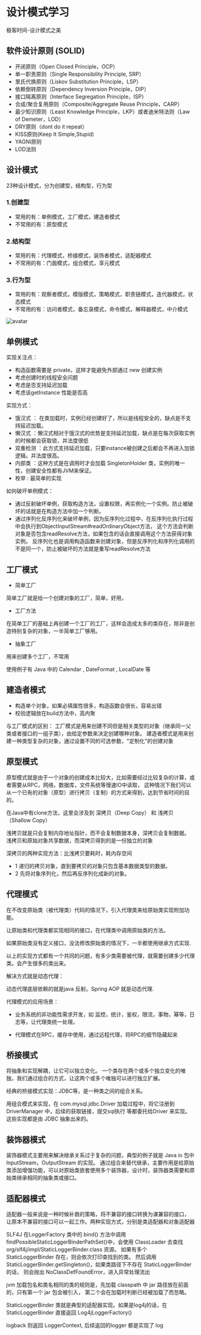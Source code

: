 # 设计模式学习
极客时间-设计模式之美
## 软件设计原则 (SOLID)

- 开闭原则（Open Closed Principle，OCP）
- 单一职责原则（Single Responsibility Principle, SRP）
- 里氏代换原则（Liskov Substitution Principle，LSP）
- 依赖倒转原则（Dependency Inversion Principle，DIP）
- 接口隔离原则（Interface Segregation Principle，ISP）
- 合成/聚合复用原则（Composite/Aggregate Reuse Principle，CARP）
- 最少知识原则（Least Knowledge Principle，LKP）或者迪米特法则（Law of Demeter，LOD）
- DRY原则（dont do it repeat）
- KISS原则(Keep It Simple,Stupid)
- YAGNI原则
- LOD法则

## 设计模式
23种设计模式，分为创建型，结构型，行为型
### 1.创建型
- 常用的有：单例模式，工厂模式，建造者模式
- 不常用的有：原型模式
### 2.结构型
- 常用的有：代理模式，桥接模式，装饰者模式，适配器模式
- 不常用的有：门面模式，组合模式，享元模式
### 3.行为型
- 常用的有：观察者模式，模版模式，策略模式，职责链模式，迭代器模式，状态模式
- 不常用的有：访问者模式，备忘录模式，命令模式，解释器模式，中介模式

![avatar](https://static001.geekbang.org/resource/image/f3/d3/f3262ef8152517d3b11bfc3f2d2b12d3.png)

## 单例模式

实现关注点：

- 构造函数需要是 private，这样才能避免外部通过 new 创建实例
- 考虑创建时的线程安全问题
- 考虑是否支持延迟加载
- 考虑该getInstance 性能是否高

实现方式：
- 饿汉式 ： 在类加载时，实例已经创建好了，所以是线程安全的，缺点是不支持延迟加载。
- 懒汉式 ：懒汉式相对于饿汉式的优势是支持延迟加载，缺点是在每次获取实例的时候都会获取锁，并法度很低
- 双重检测 ：此方式支持延迟加载，只要instance被创建之后都会不再进入加锁逻辑。并法度很高。
- 内部类 ：这种方式是在调用时才会加载 SingletonHolder 类，实例的唯一性，创建安全性都有JVM来保证。
- 枚举 : 最简单的实现

如何破坏单例模式：

- 通过反射破坏单例，获取构造方法，设置权限，再实例化一个实例。防止被破坏的话就是在构造方法中加一个判断。
- 通过序列化反序列化来破坏单例，因为反序列化过程中，在反序列化执行过程中会执行到ObjectInputStream#readOrdinaryObject方法，
这个方法会判断对象是否包含readResolve方法，如果包含的话会直接调用这个方法获得对象实例。
反序列化也是调用构造函数来创建对象，但是反序列化和序列化调用的不是同一个，防止被破坏的方法就是重写readResolve方法

## 工厂模式

- 简单工厂

简单工厂就是给一个创建对象的工厂，简单，好用，

- 工厂方法

在简单工厂的基础上再创建一个工厂的工厂，这样会造成太多的类存在，除非是创造特别复杂的对象，一半简单工厂够用。

- 抽象工厂

用来创建多个工厂，不常用

使用例子有 Java 中的 Calendar , DateFormat , LocalDate 等

## 建造者模式

- 构造单个对象，如果必填属性很多，构造函数会很长，容易出错
- 校验逻辑放在build方法中，高内聚

与工厂模式的区别：
工厂模式是用来创建不同但是相关类型的对象（继承同一父类或者接口的一组子类），由给定参数来决定创建哪种对象。
建造者模式是用来创建一种类型复杂的对象，通过设置不同的可选参数，"定制化"的创建对象

## 原型模式

原型模式就是由于一个对象的创建成本比较大，比如需要经过比较复杂的计算，或者需要从RPC，网络，数据库，文件系统等慢速IO中读取，
这种情况下我们可以从一个已有的对象（原型）进行拷贝（复制）的方式来得到，达到节省时间的目的。

在Java中有clone方法，这里会涉及到 深拷贝（Deep Copy） 和 浅拷贝（Shallow Copy）

浅拷贝就是只会复制内存地址指针，而不会复制数据本身，深拷贝会复制数据。
浅拷贝和原始对象共享数据，而深拷贝得到的是一份独立的对象

深拷贝的两种实现方法：比浅拷贝要耗时，耗内存空间

- 1 递归的拷贝对象，直到要拷贝的对象只包含基本数据类型的数据。
- 2 先将对象序列化，然后再反序列化成新的对象。

## 代理模式

在不改变原始类（被代理类）代码的情况下，引入代理类来给原始类实现附加功能。

让原始类和代理类都实现相同的接口，在代理类中调用原始类的方法。

如果原始类没有定义接口，没法修改原始类的情况下，一半都使用继承方式实现.

以上的实现方式都有一个共同的问题，有多少类需要被代理，就需要创建多少代理类。会产生很多的类出来。

解决方式就是动态代理：

动态代理底层依赖的就是java 反射。Spring AOP 就是动态代理.

代理模式的应用场景：
- 业务系统的非功能性需求开发，如 监控，统计，鉴权，限流，事物，幂等，日志等，让代理类统一处理。

- 代理模式在RPC，缓存中使用，通过远程代理，将RPC的细节隐藏起来

## 桥接模式

将抽象和实现解耦，让它可以独立变化。
一个类存在两个或多个独立变化的唯独，我们通过组合的方式，让这两个或多个唯独可以进行独立扩展。

经典的桥接模式实现：JDBC等，是一种类之间的组合关系。

用组合模式来实现，在 com.mysql.jdbc.Driver 加载过程中，将它注册到 DriverManager 中，后续的获取链接，提交sql执行
等都委托给Driver 来实现。这些实现都是由 JDBC 抽象出来的。

## 装饰器模式

装饰器模式主要用来解决继承关系过于复杂的问题，典型的例子就是 Java io 包中 InputStream，OutputStream 的实现。
通过组合来替代继承，主要作用是给原始类添加增强功能，可以对原始类嵌套使用多个装饰器，设计时，装饰器类需要和原始类继承相同的抽象类或接口。

## 适配器模式
 适配器一般来说是一种时候补救的策略，将不兼容的接口转换为课兼容的接口，
 让原本不兼容的接口可以一起工作。两种实现方式，分别是类适配器和对象适配器

SLF4J 在LoggerFactory 类中的 bind() 方法中调用 findPossibleStaticLoggerBinderPathSet()中，会使用 ClassLoader
去查找 org/slf4j/impl/StaticLoggerBinder.class 资源。 
如果有多个 StaticLoggerBinder 存在，则会依次打印查找到的类。
然后调用 StaticLoggerBinder.getSingleton()，如果类路径下不存在 StaticLoggerBinder的话，
则会抛出 NoClassDefFoundError，进入异常处理流出

jvm 加载包名和类名相同的类的规则是，先加载 classpath 中 jar 路径放在前面的，只有第一个 jar 包会被引入，
第二个会在加载时判断已经被加载了而忽略。

StaticLoggerBinder 类就是典型的适配器实现。如果是log4j的话，在 StaticLoggerBinder 直接返回 Log4jLoggerFactory()

logback 则返回 LoggerContext, 后续返回的logger  都是实现了 log



